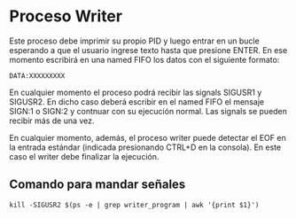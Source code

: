 # Proceso Writer

Este proceso debe imprimir su propio PID y luego entrar en un bucle esperando a que el usuario ingrese texto hasta que presione ENTER. En ese momento escribirá en una named FIFO los datos con el siguiente formato:

`DATA:XXXXXXXXX`

En cualquier momento el proceso podrá recibir las signals SIGUSR1 y SIGUSR2. En dicho caso deberá escribir en el named FIFO el mensaje SIGN:1 o SIGN:2 y contnuar con su ejecución normal. Las signals se pueden recibir más de una vez.

En cualquier momento, además, el proceso writer puede detectar el EOF en la entrada estándar (indicada presionando CTRL+D en la consola). En este caso el writer debe finalizar la ejecución.

## Comando para mandar señales

`kill -SIGUSR2 $(ps -e | grep writer_program | awk '{print $1}')`
